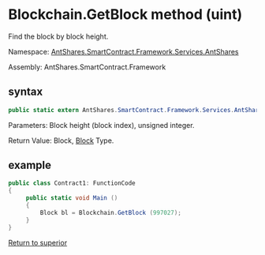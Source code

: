 # Blockchain.GetBlock method (uint)

Find the block by block height.

Namespace: [AntShares.SmartContract.Framework.Services.AntShares](../../AntShares.md)

Assembly: AntShares.SmartContract.Framework

## syntax

```c#
public static extern AntShares.SmartContract.Framework.Services.AntShares.Block GetBlock (uint height)
```

Parameters: Block height (block index), unsigned integer.

Return Value: Block, [Block](../Block.md) Type.

## example

```c#
public class Contract1: FunctionCode
{
     public static void Main ()
     {
         Block bl = Blockchain.GetBlock (997027);
     }
}
```





[Return to superior](../Blockchain.md)
